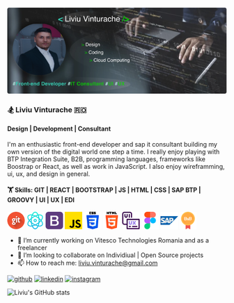 ![cover](https://github.com/vteliviu/vteliviu/blob/main/images/cover.jpg?raw=true)

### 🏂 Liviu Vinturache 🇷🇴

#### Design | Development | Consultant

I'm an enthusiastic front-end developer and sap it consultant building my own version of the digital world one step a time. 
I really enjoy playing with BTP Integration Suite, B2B, programming languages, frameworks like Boostrap or React, as well as work in JavaScript.
I also enjoy wireframming, ui, ux, and design in general.

#### 🏋️  Skills: GIT | REACT | BOOTSTRAP | JS | HTML | CSS | SAP BTP | GROOVY | UI | UX | EDI

[<img src='https://github.com/vteliviu/vteliviu/blob/main/icons/git.png' alt='git' height='40' width ='40'>]()
[<img src='https://github.com/vteliviu/vteliviu/blob/main/icons/react.png' alt='react' height='40' width ='40'>]()
[<img src='https://github.com/vteliviu/vteliviu/blob/main/icons/bootstrap.png' alt='bootstrap' height='40' width ='40'>]()
[<img src='https://github.com/vteliviu/vteliviu/blob/main/icons/js.png' alt='js' height='40' width ='40'>]()
[<img src='https://github.com/vteliviu/vteliviu/blob/main/icons/css-3.png' alt='css' height='40' width ='40'>]()
[<img src='https://github.com/vteliviu/vteliviu/blob/main/icons/html-5.png' alt='html' height='40' width ='40'>]()
[<img src='https://github.com/vteliviu/vteliviu/blob/main/icons/ui-ux.png' alt='ui-ux' height='40' width ='40'>]()
[<img src='https://github.com/vteliviu/vteliviu/blob/main/icons/figma.png' alt='figma' height='40' width ='40'>]()
[<img src='https://github.com/vteliviu/vteliviu/blob/main/icons/sap.png' alt='sap' height='40' width ='40'>]()
[<img src='https://github.com/vteliviu/vteliviu/blob/main/icons/b2b.png' alt='b2b' height='40' width ='40'>]()

- 🔭 I’m currently working on Vitesco Technologies Romania and as a freelancer
- 👯 I’m looking to collaborate on Individiual | Open Source projects
- 📫 How to reach me: liviu.vinturache@gmail.com

[<img src='https://cdn.jsdelivr.net/npm/simple-icons@3.0.1/icons/github.svg' alt='github' height='40'>](https://github.com/vteliviu)  [<img src='https://cdn.jsdelivr.net/npm/simple-icons@3.0.1/icons/linkedin.svg' alt='linkedin' height='40'>](https://www.linkedin.com/in/liviu-vinturache/)  [<img src='https://cdn.jsdelivr.net/npm/simple-icons@3.0.1/icons/instagram.svg' alt='instagram' height='40'>](https://www.instagram.com/liviu18vte/)  

![Liviu's GitHub stats](https://github-readme-stats.vercel.app/api?username=vteliviu&theme=algolia_icons=true)




